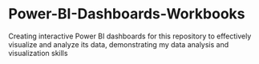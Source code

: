 # Power-BI-Dashboards-Workbooks
Creating interactive Power BI dashboards for this repository to effectively visualize and analyze its data, demonstrating my data analysis and visualization skills
